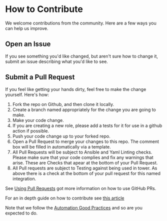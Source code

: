 # How to Contribute

We welcome contributions from the community. Here are a few ways you can help us improve.

## Open an Issue

If you see something you'd like changed, but aren't sure how to change it, submit an issue describing what you'd like to see.

## Submit a Pull Request

If you feel like getting your hands dirty, feel free to make the change yourself. Here's how:

1. Fork the repo on Github, and then clone it locally.
2. Create a branch named appropriately for the change you are going to make.
3. Make your code change.
4. If you are creating a new role, please add a tests for it for use in a github action if possible.
5. Push your code change up to your forked repo.
6. Open a Pull Request to merge your changes to this repo. The comment box will be filled in automatically via a template.
7. All Pull Requests will be subject to Ansible and Yaml Linting checks. Please make sure that your code complies and fix any warnings that arise. These are Checks that apear at the bottom of your Pull Request.
8. All Pull requests are subject to Testing against being used in tower. As above there is a check at the bottom of your pull request for this named integration.

See [Using Pull Requests](https://help.github.com/articles/using-pull-requests/) got more information on how to use GitHub PRs.

For an in depth guide on how to contribute see [this article](https://opensource.com/article/19/7/create-pull-request-github)

Note that we follow the [Automation Good Practices](https://redhat-cop.github.io/automation-good-practices) and so are you expected to do.
